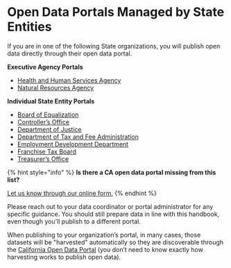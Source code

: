 # Open Data Portals Managed by State Entities

If you are in one of the following State organizations, you will publish open data directly through their open data portal.

**Executive Agency Portals**

* [Health and Human Services Agency](https://data.chhs.ca.gov)
* [Natural Resources Agency](https://data.cnra.ca.gov)

**Individual State Entity Portals**

* [Board of Equalization](https://www.boe.ca.gov/dataportal/)
* [Controller’s Office](https://bythenumbers.sco.ca.gov/browse)
* [Department of Justice](https://openjustice.doj.ca.gov/data)
* [Department of Tax and Fee Administration](https://www.cdtfa.ca.gov/DataPortal/index.htm)
* [Employment Development Department](https://data.edd.ca.gov)
* [Franchise Tax Board](https://data.ftb.ca.gov)
* [Treasurer’s Office](https://debtwatch.treasurer.ca.gov)

{% hint style="info" %}
**Is there a CA open data portal missing from this list?**

[Let us know through our online form.](https://airtable.com/shrqs1l3zuSqh7zhW)
{% endhint %}

Please reach out to your data coordinator or portal administrator for any specific guidance. You should still prepare data in line with this handbook, even though you'll publish to a different portal.

When publishing to your organization’s portal, in many cases, those datasets will be "harvested" automatically so they are discoverable through the [California Open Data Portal](https://data.ca.gov) (you don’t need to know exactly how harvesting works to publish open data).
